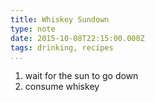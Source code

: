 ```yaml
---
title: Whiskey Sundown
type: note
date: 2015-10-08T22:15:00.000Z
tags: drinking, recipes
...
```


1. wait for the sun to go down
2. consume whiskey
